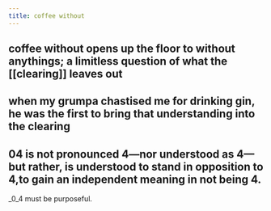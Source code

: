 ```yaml
---
title: coffee without
---
```


## coffee without opens up the floor to without anythings; a limitless question of what the [[clearing]] leaves out
## when my grumpa chastised me for drinking gin, he was the first to bring that understanding into the clearing
## 04 is not pronounced 4—nor understood as 4—but rather, is understood to stand in opposition to 4,to gain an independent meaning in not being 4.
_0_4 must be purposeful.
